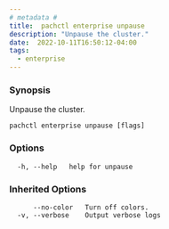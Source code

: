 ```yaml
---
# metadata # 
title:  pachctl enterprise unpause
description: "Unpause the cluster."
date:  2022-10-11T16:50:12-04:00
tags:
  - enterprise
---
```


### Synopsis

Unpause the cluster.

```
pachctl enterprise unpause [flags]
```

### Options

```
  -h, --help   help for unpause
```

### Inherited Options

```
      --no-color   Turn off colors.
  -v, --verbose    Output verbose logs
```


